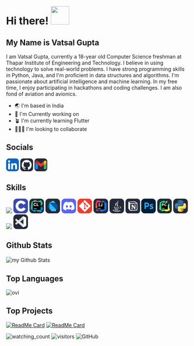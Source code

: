 # Hi there! <img src= "https://user-images.githubusercontent.com/74038190/216122041-518ac897-8d92-4c6b-9b3f-ca01dcaf38ee.png" width=50 height=50>

## My Name is Vatsal Gupta
I am Vatsal Gupta, currently a 18-year old Computer Science freshman at Thapar Institute of Engineering and Technology. I believe in using technology to solve real-world problems. I have strong programming skills in Python, Java, and I'm proficient in data structures and algorithms. I'm passionate about artificial intelligence and machine learning. In my free time, I enjoy participating in hackathons and coding challenges. I am also fond of aviation and avionics. 

* 🌏 I'm based in India
* 🔭 I'm Currently working on
* 🪴 I'm currently learning Flutter
* 🙋🏻‍♂️ I'm looking to collaborate

## Socials
<a href="https://www.linkedin.com/in/vatsal-gupta-vg1786/"> <img src= "https://github.com/tandpfun/skill-icons/blob/main/icons/LinkedIn.svg" width=35></a> <a href="https://github.com/vatsal-06"> <img src= "https://github.com/tandpfun/skill-icons/blob/main/icons/Github-Dark.svg" width=35></a> <a href="mailto: tsrvatsal17@gmail.com"> <img src= "https://github.com/tandpfun/skill-icons/blob/main/icons/Gmail-Dark.svg" width=35></a>

## Skills
<img src= "https://github.com/tandpfun/skill-icons/blob/main/icons/Apple-Dark.svg" width=40> <img src="https://github.com/tandpfun/skill-icons/blob/main/icons/C.svg" width=40> <img src="https://github.com/tandpfun/skill-icons/blob/main/icons/CLion-Dark.svg" width=40> <img src="https://github.com/tandpfun/skill-icons/blob/main/icons/Dart-Dark.svg" width=40> <img src="https://github.com/tandpfun/skill-icons/blob/main/icons/Discord.svg" width=40> <img src="https://github.com/tandpfun/skill-icons/blob/main/icons/Git.svg" width=40> <img src="https://github.com/tandpfun/skill-icons/blob/main/icons/Idea-Dark.svg" width=40> <img src="https://github.com/tandpfun/skill-icons/blob/main/icons/Java-Dark.svg" width=40> <img src="https://github.com/tandpfun/skill-icons/blob/main/icons/Notion-Dark.svg" width=40> <img src="https://github.com/tandpfun/skill-icons/blob/main/icons/Photoshop.svg" width=40> <img src="https://github.com/tandpfun/skill-icons/blob/main/icons/PyCharm-Dark.svg" width=40> <img src="https://github.com/tandpfun/skill-icons/blob/main/icons/Python-Dark.svg" width=40> <img src="https://github.com/tandpfun/skill-icons/blob/main/icons/ScikitLearn-Dark.svg" width=40> <img src="https://github.com/tandpfun/skill-icons/blob/main/icons/VSCode-Dark.svg" width=40> 

## Github Stats
<img align="center" src="https://github-readme-stats.vercel.app/api?username=vatsal-06&include_all_commits=true&count_private=true&show_icons=true&line_height=20&title_color=2B5BBD&icon_color=1124BB&text_color=A1A1A1&bg_color=0,000000,130F40" alt="my Github Stats"/>

## Top Languages
<img src="https://github-readme-stats.vercel.app/api/top-langs?username=vatsal-06&show_icons=true&locale=en&layout=compact&theme=chartreuse-dark" alt="ovi" />

## Top Projects
[![ReadMe Card](https://github-readme-stats.vercel.app/api/pin/?username=vatsal-06&repo=StockPrediction)](https://github.com/vatsal-06/StockPrediction)
[![ReadMe Card](https://github-readme-stats.vercel.app/api/pin/?username=vatsal-06&repo=ObjectDetection)](https://github.com/vatsal-06/ObjectDetection)

<img src="https://komarev.com/ghpvc/?username=vatsal-06&color=brightgreen" alt="watching_count"/> ![visitors](https://visitor-badge.laobi.icu/badge?page_id=vatsal-06.vatsal-06) <img alt="GitHub" src="https://img.shields.io/badge/dynamic/json?logo=github&label=GitHub+Followers&labelColor=282c34&color=181717&query=%24.data.totalSubs&url=https%3A%2F%2Fapi.spencerwoo.com%2Fsubstats%2F%3Fsource%3Dgithub%26queryKey%3Dvatsal-06&longCache=true"/>
